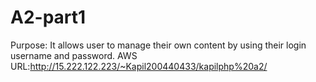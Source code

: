 # A2-part1

Purpose: It allows user to manage their own content by using their login username and password.
AWS URL:http://15.222.122.223/~Kapil200440433/kapilphp%20a2/



